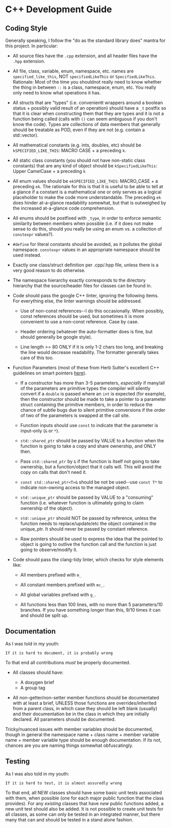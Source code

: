 # C++ Development Guide

## Coding Style

Generally speaking, I follow the "do as the standard library does" mantra for
this project. In particular:

- All source files have the `.cpp` extension, and all header files have the
  `.hpp` extension.

- All file, class, variable, enum, namespace, etc. names are
  `specified_like_this`, NOT `specifiedLikeThis` or
  `SpecifiedLikeThis`. Rationale: Most of the time you shouldnot really need to
  know whether the thing in between `::` is a class, namespace, enum, etc. You
  really only need to know what operations it has.

- All structs that are "types" (i.e. convenientt wrappers around a boolean
  status + possibly valid result of an operation) should have a `_t` postfix so
  that it is clear when constructing them that they are types and it is not a
  function being called (calls with `()` can seem ambiguous if you don't know
  the code). Types are collections of data members that generally should be
  treatable as POD, even if they are not (e.g. contain a std::vector).

- All mathematical constants (e.g. ints, doubles, etc) should be
  `kSPECIFIED_LIKE_THIS`: MACRO CASE + a preceding `k`.

- All static class constants (you should not have non-static class constants)
  that are any kind of object should be `kSpecifiedLikeThis`: Upper CamelCase +
  a preceding `k`

- All enum values should be `ekSPECIFIED_LIKE_THIS`: MACRO_CASE + a preceding
  `ek`. The rationale for this is that it is useful to be able to tell at a
  glance if a constant is a mathematical one or only serves as a logical
  placeholder to make the code more understandable. The preceding `ek` does
  hinder at-a-glance readability somewhat, but that is outweighed by the
  increased at-a-glance code comprehension.

- All enums should be postfixed with `_type`, in order to enforce semantic
  similarity between members when possible (i.e. if it does not make sense to do
  this, should you really be using an enum vs. a collection of `constexpr`
  values?).

- `#define` for literal constants should be avoided, as it pollutes the global
  namespace. `constexpr` values in an appropriate namespace should be used
  instead.

- Exactly one class/struct definition per .cpp/.hpp file, unless there is a very
  good reason to do otherwise.

- The namespace hierarchy exactly corresponds to the directory hierarchy that
  the source/header files for classes can be found in.

- Code should pass the google C++ linter, ignoring the following items. For
  everything else, the linter warnings should be addressed.

  - Use of non-const references--I do this occasionally. When possibly, const
    references should be used, but sometimes it is more convenient to use a
    non-const reference. Case by case.

  - Header ordering (whatever the auto-formatter does is fine, but should
    generally be google style).

  - Line length >= 80 ONLY if it is only 1-2 chars too long, and breaking the
    line would decrease readability. The formatter generally takes care of this
    too.

- Function Parameters (most of these from Herb Sutter's excellent C++ guidelines
  on smart pointers
  [here](https://herbsutter.com/2013/05/29/gotw-89-solution-smart-pointers/)).

  - If a constructor has more than 3-5 parameters, *especially* if many/all of
    the parameters are primitive types the compiler will silently convert if a
    `double` is passed where an `int` is expected (for example), then the
    constructor should be made to take a pointer to a parameter struct
    containing the primitive members, in order to reduce the chance of subtle
    bugs due to silent primitive conversions if the order of two of the
    parameters is swapped at the call site.

  - Function inputs should use `const` to indicate that the parameter is
    input-only (`&` or `*`).

  - `std::shared_ptr` should be passed by VALUE to a function when the function
    is going to take a copy and share ownership, and ONLY then.

  - Pass `std::shared_ptr` by `&` if the function is itself not going to take
    ownership, but a function/object that it calls will. This will avoid the
    copy on calls that don't need it.

  - `const std::shared_ptr<T>&` should be not be used--use `const T*` to
      indicate non-owning access to the managed object.

  - `std::unique_ptr` should be passed by VALUE to a "consuming" function
    (i.e. whatever function is ultimately going to claim ownership of the
    object).

  - `std::unique_ptr` should NOT be passed by reference, unless the function
    needs to replace/update/etc the object contained in the unique_ptr. It
    should never be passed by constant reference.

  - Raw pointers should be used to express the idea that the pointed to object
    is going to outlive the function call and the function is just going to
    observe/modify it.

- Code should pass the clang-tidy linter, which checks for style elements like:

  - All members prefixed with `m_`

  - All constant members prefixed with `mc_`.

  - All global variables prefixed with `g_`.

  - All functions less than 100 lines, with no more than 5 parameters/10
    branches. If you have something longer than this, 9/10 times it can and
    should be split up.

## Documentation

As I was told in my youth:

`If it is hard to document, it is probably wrong`

To that end all contributions *must* be properly documented.

- All classes should have:

    - A doxygen brief
    - A group tag

- All non-getter/non-setter member functions should be documentated with at
  least a brief, UNLESS those functions are overrides/inherited from a parent
  class, in which case they should be left blank (usually) and their
  documentation be in the class in which they are initially declared. All
  parameters should be documented.

Tricky/nuanced issues with member variables should be documented, though in
general the namespace name + class name + member variable name + member variable
type should be enough documentation. If its not, chances are you are naming
things somewhat obfuscatingly.

## Testing

As I was also told in my youth:

`If it is hard to test, it is almost assuredly wrong`

To that end, all NEW classes should have some basic unit tests associated with
them, when possible (one for each major public function that the class
provides). For any *existing* classes that have *new* public functions added, a
new unit test should also be added. It is not possible to create unit tests for
all classes, as some can only be tested in an integrated manner, but there many
that can and should be tested in a stand alone fashion.
